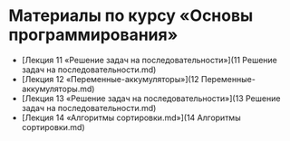 # Материалы по курсу «Основы программирования»

* [Лекция 11 «Решение задач на последовательности»](11 Решение задач на последовательности.md)
* [Лекция 12 «Переменные-аккумуляторы»](12 Переменные-аккумуляторы.md)
* [Лекция 13 «Решение задач на последовательности»](13 Решение задач на последовательности.md)
* [Лекция 14 «Алгоритмы сортировки.md»](14 Алгоритмы сортировки.md)
